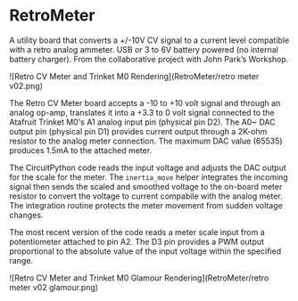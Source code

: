 # RetroMeter
A utility board that converts a +/-10V CV signal to a current level compatible with a retro analog ammeter. USB or 3 to 6V battery powered (no internal battery charger). From the collaborative project with John Park’s Workshop.

![Retro CV Meter and Trinket M0 Rendering](RetroMeter/retro meter v02.png)

The Retro CV Meter board accepts a -10 to +10 volt signal and through an analog op-amp, translates it into a +3.3 to 0 volt signal connected to the Atafruit Trinket M0's A1 analog input pin (physical pin D2). The A0~ DAC output pin (physical pin D1) provides current output through a 2K-ohm resistor to the analog meter connection. The maximum DAC value (65535) produces 1.5mA to the attached meter.

The CircuitPython code reads the input voltage and adjusts the DAC output for the scale for the meter. The ``inertia_move`` helper integrates the incoming signal then sends the scaled and smoothed voltage to the on-board meter resistor to convert the voltage to current compabile with the analog meter. The integration routine protects the meter movement from sudden voltage changes.

The most recent version of the code reads a meter scale input from a potentiometer attached to pin A2. The D3 pin provides a PWM output proportional to the absolute value of the input voltage within the specified range.

![Retro CV Meter and Trinket M0 Glamour Rendering](RetroMeter/retro meter v02 glamour.png)
